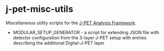 # j-pet-misc-utils
Miscellaneous utility scripts for the [J-PET Analysis Framework](https://github.com/JPETTomography/j-pet-framework).

* MODULAR_SETUP_GENERATOR - a script for extending JSON file with detector configuration from the 3-layer J-PET setup with entries describing the additional Digital-J-PET layer
